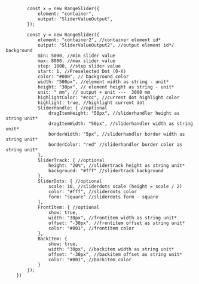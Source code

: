             const x = new RangeSlider({
                element: "container",
                output: "SliderValueOutput",
            });

            const y = new RangeSlider({
                element: "container2", //container element id*
                output: "SliderValueOutput2", //output element id*/ background 
                min: 5000, //min slider value
                max: 8000, //max slider value
                step: 1000, //step slider value
                start: 1, //Preselected Dot (0-X)
                color: "#000", // background color
                width: "500px", //element width as string - unit*
                height: "30px", // element height as string - unit*
                unit: " mm", // output + unit ---  3000 mm
                highlightColor: "#ccc", //current dot highlight color
                highlight: true, //highlight current dot
                SliderHandle: { //optional
                    dragItemHeight: "50px", //sliderhandler height as string unit*
                    dragItemWidth: "50px", //sliderhandler width as string unit*
                    borderWidth: "5px", //sliderhandler border width as string unit*
                    borderColor: "red" //sliderhandler border color as string unit*
                },
                SliderTrack: { //optional
                    height: "20%", //slidertrack height as string unit*
                    background: "#fff" //slidertrack background
                },
                SliderDots: { //optional
                    scale: 10, //sliderdots scale (height = scale / 2)
                    color: "#fff", //sliderdots color
                    form: "square" //sliderdots form - square 
                },
                FrontItem: { //optional 
                    show: true,
                    width: "30px", //frontitem width as string unit*
                    offset: "-30px", //frontitem offset as string unit*
                    color: "#001", //frontitem color 
                },
                BackItem: {
                    show: true,
                    width: "30px", //backitem width as string unit*
                    offset: "-30px", //backitem offset as string unit*
                    color: "#001", //backitem color 
                }
            });
        })